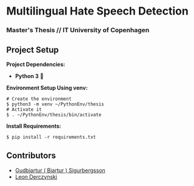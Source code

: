 # Multilingual Hate Speech Detection 
### Master's Thesis // IT University of Copenhagen 

## Project Setup 
**Project Dependencies:**
- **Python 3** :snake:

**Environment Setup Using venv:**
```console
# Create the environment
$ python3 -m venv ~/PythonEnv/thesis
# Activate it 
$ . ~/PythonEnv/thesis/bin/activate
```

**Install Requirements:**
```console
$ pip install -r requirements.txt
```

## Contributors 

- [Gudbjartur ( Bjartur ) Sigurbergsson](sigurberg.son@gmail.com)
- [Leon Derczynski](ld@itu.dk) 